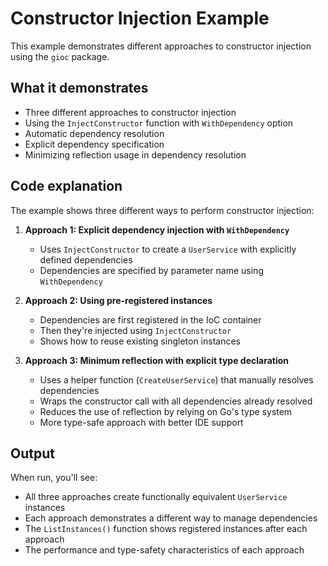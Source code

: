 # Constructor Injection Example

This example demonstrates different approaches to constructor injection using the `gioc` package.

## What it demonstrates

- Three different approaches to constructor injection
- Using the `InjectConstructor` function with `WithDependency` option
- Automatic dependency resolution
- Explicit dependency specification
- Minimizing reflection usage in dependency resolution

## Code explanation

The example shows three different ways to perform constructor injection:

1. **Approach 1: Explicit dependency injection with `WithDependency`**

   - Uses `InjectConstructor` to create a `UserService` with explicitly defined dependencies
   - Dependencies are specified by parameter name using `WithDependency`

2. **Approach 2: Using pre-registered instances**

   - Dependencies are first registered in the IoC container
   - Then they're injected using `InjectConstructor`
   - Shows how to reuse existing singleton instances

3. **Approach 3: Minimum reflection with explicit type declaration**
   - Uses a helper function (`CreateUserService`) that manually resolves dependencies
   - Wraps the constructor call with all dependencies already resolved
   - Reduces the use of reflection by relying on Go's type system
   - More type-safe approach with better IDE support

## Output

When run, you'll see:

- All three approaches create functionally equivalent `UserService` instances
- Each approach demonstrates a different way to manage dependencies
- The `ListInstances()` function shows registered instances after each approach
- The performance and type-safety characteristics of each approach
